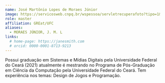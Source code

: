 ```yaml
---
name: José Martônio Lopes de Moraes Júnior
image: https://servicosweb.cnpq.br/wspessoa/servletrecuperafoto?tipo=1&id=K9190630Z5
role: master
affiliation: GREat/UFC
aliases:
  - MORAES JÚNIOR, J. M. L
links:
  # home-page: https://janesmith.com
  # orcid: 0000-0001-8713-9213
---
```


Possui graduação em Sistemas e Mídias Digitais pela Universidade Federal do Ceará (2021) atualmente é mestrando no Programa de Pós-Graduação em Ciência da Computação pela Universidade Federal do Ceará. Tem experiência nos temas: Design de Jogos e Programação. 